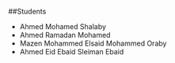 ##Students


- Ahmed Mohamed Shalaby 
- Ahmed Ramadan Mohamed 
- Mazen Mohammed Elsaid Mohammed Oraby
- Ahmed Eid Ebaid Sleiman Ebaid